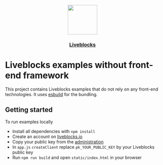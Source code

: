 <p align="center">
  <a href="https://liveblocks.io">
    <img src="https://liveblocks.io/icon-192x192.png" height="96">
    <h3 align="center">Liveblocks</h3>
  </a>
</p>

# Liveblocks examples without front-end framework

This project contains Liveblocks examples that do not rely on any front-end technologies. It uses [esbuild](https://esbuild.github.io/) for the bundling.

## Getting started

To run examples locally

- Install all dependencies with `npm install`
- Create an account on [liveblocks.io](https://liveblocks.io/dashboard)
- Copy your public key from the [administration](https://liveblocks.io/dashboard/apikeys)
- In `app.js` `createClient` replace `pk_YOUR_PUBLIC_KEY` by your Liveblocks public key
- Run `npm run build` and open `static/index.html` in your browser
